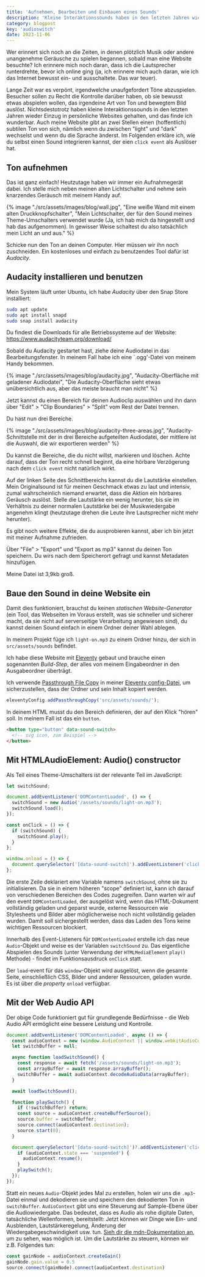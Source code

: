 ```yaml
---
title: 'Aufnehmen, Bearbeiten und Einbauen eines Sounds'
description: 'Kleine Interaktionssounds haben in den letzten Jahren wieder Einzug in persönliche Websites gehalten, und das finde ich wunderbar.'
category: blogpost
key: 'audioswitch'
date: 2023-11-06
---
```


Wer erinnert sich noch an die Zeiten, in denen plötzlich Musik oder andere unangenehme Geräusche zu spielen begannen, sobald man eine Website besuchte? Ich erinnere mich noch daran, dass ich die Lautsprecher runterdrehte, bevor ich online ging (ja, ich erinnere mich auch daran, wie ich das Internet bewusst ein- und ausschaltete. Das war teuer).

Lange Zeit war es verpönt, irgendwelche unaufgefordert Töne abzuspielen. Besucher sollen zu Recht die Kontrolle darüber haben, ob sie bewusst etwas abspielen wollen, das irgendeine Art von Ton und bewegtem Bild auslöst. Nichtsdestotrotz haben kleine Interaktionssounds in den letzten Jahren wieder Einzug in persönliche Websites gehalten, und das finde ich wunderbar. Auch meine Website gibt an zwei Stellen einen (hoffentlich) subtilen Ton von sich, nämlich wenn du zwischen "light" und "dark" wechselst und wenn du die Sprache änderst. Im Folgenden erkläre ich, wie du selbst einen Sound integrieren kannst, der eien `click event` als Auslöser hat.

## Ton aufnehmen

Das ist ganz einfach! Heutzutage haben wir immer ein Aufnahmegerät dabei. Ich stelle mich neben meinen alten Lichtschalter und nehme sein knarzendes Geräusch mit meinem Handy auf.

{% image "./src/assets/images/blog/wall.jpg", "Eine weiße Wand mit einem alten Druckknopfschalter", "Mein Lichtschalter, der für den Sound meines Theme-Umschalters verwendet wurde (Ja, ich hab mich da hingestellt und hab das aufgenommen). In gewisser Weise schaltest du also tatsächlich mein Licht an und aus." %}

Schicke nun den Ton an deinen Computer. Hier müssen wir ihn noch zuschneiden. Ein kostenloses und einfach zu benutzendes Tool dafür ist _Audacity_.

## Audacity installieren und benutzen

Mein System läuft unter Ubuntu, ich habe _Audacity_ über den Snap Store installiert:

```bash
sudo apt update
sudo apt install snapd
sudo snap install audacity
```

Du findest die Downloads für alle Betriebssysteme auf der Website: https://www.audacityteam.org/download/

Sobald du Audacity gestartet hast, ziehe deine Audiodatei in das Bearbeitungsfenster. In meinem Fall habe ich eine `.ogg'-Datei von meinem Handy bekommen.

{% image "./src/assets/images/blog/audacity.jpg", "Audacity-Oberfläche mit geladener Audiodatei", "Die Audacity-Oberfläche sieht etwas unübersichtlich aus, aber das meiste braucht man nicht" %}

Jetzt kannst du einen Bereich für deinen Audioclip auswählen und ihn dann über "Edit" > "Clip Boundaries" > "Split" vom Rest der Datei trennen.

Du hast nun drei Bereiche.

{% image "./src/assets/images/blog/audacity-three-areas.jpg", "Audacity-Schnittstelle mit der in drei Bereiche aufgeteilten Audiodatei, der mittlere ist die Auswahl, die wir exportieren werden" %}

Du kannst die Bereiche, die du nicht willst, markieren und löschen. Achte darauf, dass der Ton recht schnell beginnt, da eine hörbare Verzögerung nach dem `click event` nicht natürlich wirkt.

Auf der linken Seite des Schnittbereichs kannst du die Lautstärke einstellen. Mein Originalsound ist für meinen Geschmack etwas zu laut und intensiv, zumal wahrscheinlich niemand erwartet, dass die Aktion ein hörbares Geräusch auslöst. Stelle die Lautstärke ein wenig herunter, bis sie im Verhältnis zu deiner normalen Lautstärke bei der Musikwiedergabe angenehm klingt (heutzutage drehen die Leute ihre Lautsprecher nicht mehr herunter).

Es gibt noch weitere Effekte, die du ausprobieren kannst, aber ich bin jetzt mit meiner Aufnahme zufrieden.

Über "File" > "Export" und "Export as mp3" kannst du deinen Ton speichern. Du wirs nach dem Speicherort gefragt und kannst Metadaten hinzufügen.

Meine Datei ist 3,9kb groß.

## Baue den Sound in deine Website ein

Damit dies funktioniert, brauchst du keinen _statischen Website-Generator_ (ein Tool, das Webseiten im Voraus erstellt, was sie schneller und sicherer macht, da sie nicht auf serverseitige Verarbeitung angewiesen sind), du kannst deinen Sound einfach in einem Ordner deiner Wahl ablegen.

In meinem Projekt füge ich `light-on.mp3` zu einem Ordner hinzu, der sich in `src/assets/sounds` befindet.

Ich habe diese Website mit [Eleventy](https://www.11ty.dev/) gebaut und brauche einen sogenannten _Build-Step_, der alles von meinem Eingabeordner in den Ausgabeordner überträgt.

Ich verwende [Passthrough File Copy](https://www.11ty.dev/docs/copy/) in meiner [Eleventy config-Datei](/de/blog/organisierung-der-eleventy-config-datei/), um sicherzustellen, dass der Ordner und sein Inhalt kopiert werden.

```js
eleventyConfig.addPassthroughCopy('src/assets/sounds/');
```

In deinem HTML musst du den Bereich definieren, der auf den Klick "hören" soll. In meinem Fall ist das ein `button`.

```html
<button type="button" data-sound-switch>
  <!-- svg icon, zum Beispiel -->
</button>
```

## Mit HTMLAudioElement: Audio() constructor

Als Teil eines Theme-Umschalters ist der relevante Teil im JavaScript:

```js
let switchSound;

document.addEventListener('DOMContentLoaded', () => {
  switchSound = new Audio('/assets/sounds/light-on.mp3');
  switchSound.load();
});

const onClick = () => {
  if (switchSound) {
    switchSound.play();
  }
};

window.onload = () => {
  document.querySelector('[data-sound-switch]').addEventListener('click', onClick);
};
```

Die erste Zeile deklariert eine Variable namens `switchSound`, ohne sie zu initialisieren. Da sie in einem höheren "scope" definiert ist, kann ich darauf von verschiedenen Bereichen des Codes zugegreifen. Dann warten wir auf den event `DOMContentLoaded`, der ausgelöst wird, wenn das HTML-Dokument vollständig geladen und geparst wurde, externe Ressourcen wie Stylesheets und Bilder aber möglicherweise noch nicht vollständig geladen wurden. Damit soll sichergestellt werden, dass das Laden des Tons keine wichtigen Ressourcen blockiert.

Innerhalb des Event-Listeners für `DOMContentLoaded` erstelle ich das neue `Audio`-Objekt und weise es der Variablen `switchSound` zu. Das eigentliche Abspielen des Sounds (unter Verwendung der `HTMLMediaElement` `play()` Methode) - findet im Funktionsausdruck `onClick` statt.

Der `load`-event für das `window`-Objekt wird ausgelöst, wenn die gesamte Seite, einschließlich CSS, Bilder und anderer Ressourcen, geladen wurde. Es ist über die _property_ `onload` verfügbar.

## Mit der Web Audio API

Der obige Code funktioniert gut für grundlegende Bedürfnisse - die Web Audio API ermöglicht eine bessere Leistung und Kontrolle.

```js
document.addEventListener('DOMContentLoaded', async () => {
  const audioContext = new (window.AudioContext || window.webkitAudioContext)();
  let switchBuffer = null;

  async function loadSwitchSound() {
    const response = await fetch('/assets/sounds/light-on.mp3');
    const arrayBuffer = await response.arrayBuffer();
    switchBuffer = await audioContext.decodeAudioData(arrayBuffer);
  }

  await loadSwitchSound();

  function playSwitch() {
    if (!switchBuffer) return;
    const source = audioContext.createBufferSource();
    source.buffer = switchBuffer;
    source.connect(audioContext.destination);
    source.start(0);
  }

  document.querySelector('[data-sound-switch]')?.addEventListener('click', () => {
    if (audioContext.state === 'suspended') {
      audioContext.resume();
    }
    playSwitch();
  });
});
```
Statt ein neues `Audio`-Objekt jedes Mal zu erstellen, holen wir uns die `.mp3`-Datei einmal und dekodieren sie und speichern den dekodierten Ton in `switchBuffer`. `AudioContext` gibt uns eine Steuerung auf Sample-Ebene über die Audiowiedergabe. Das bedeutet, dass es Audio als rohe digitale Daten, tatsächliche Wellenformen, bereitstellt: Jetzt können wir Dinge wie Ein- und Ausblenden, Lautstärkeregelung, Änderung der Wiedergabegeschwindigkeit usw. tun. [Sieh dir die mdn-Dokumentation an](https://developer.mozilla.org/en-US/docs/Web/API/Web_Audio_API), um zu sehen, was möglich ist. Um die Lautstärke zu steuern, können wir z.B. Folgendes tun:

```js
const gainNode = audioContext.createGain()
gainNode.gain.value = 0.5
source.connect(gainNode).connect(audioContext.destination)
```